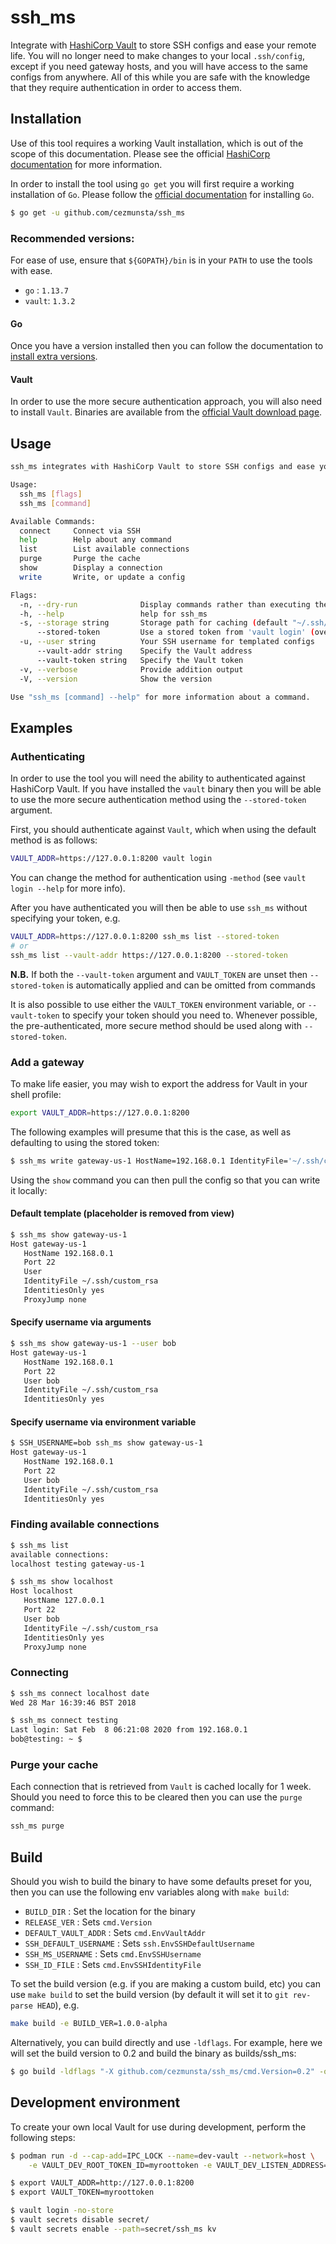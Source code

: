 # ssh_ms

Integrate with [HashiCorp Vault](https://github.com/hashicorp/vault) to store SSH configs and ease your remote life.
You will no longer need to make changes to your local `.ssh/config`, except if you need gateway hosts, and you will
have access to the same configs from anywhere. All of this while you are safe with the knowledge that they
require authentication in order to access them.

## Installation

Use of this tool requires a working Vault installation, which is out of the scope of this documentation. Please see
the official [HashiCorp documentation](https://www.vaultproject.io/docs/) for more information.

In order to install the tool using `go get` you will first require a working installation
of `Go`. Please follow the [official documentation](https://golang.org/doc/install) for
installing `Go`.

```sh
$ go get -u github.com/cezmunsta/ssh_ms
```

### Recommended versions:

For ease of use, ensure that `${GOPATH}/bin` is in your `PATH` to use the tools with ease.

- `go` : `1.13.7`
- `vault`: `1.3.2`

#### Go

Once you have a version installed then you can follow the documentation to
[install extra versions](https://golang.org/doc/install#extra_versions).

#### Vault

In order to use the more secure authentication approach, you will also need to install `Vault`.
Binaries are available from the [official Vault download page](https://www.vaultproject.io/downloads/).

## Usage

```sh
ssh_ms integrates with HashiCorp Vault to store SSH configs and ease your remote life

Usage:
  ssh_ms [flags]
  ssh_ms [command]

Available Commands:
  connect     Connect via SSH
  help        Help about any command
  list        List available connections
  purge       Purge the cache
  show        Display a connection
  write       Write, or update a config

Flags:
  -n, --dry-run              Display commands rather than executing them
  -h, --help                 help for ssh_ms
  -s, --storage string       Storage path for caching (default "~/.ssh/cache")
      --stored-token         Use a stored token from 'vault login' (overrides --vault-token)
  -u, --user string          Your SSH username for templated configs
      --vault-addr string    Specify the Vault address
      --vault-token string   Specify the Vault token
  -v, --verbose              Provide addition output
  -V, --version              Show the version

Use "ssh_ms [command] --help" for more information about a command.
```

## Examples

### Authenticating
In order to use the tool you will need the ability to authenticated against HashiCorp Vault.
If you have installed the `vault` binary then you will be able to use the more secure authentication
method using the `--stored-token` argument.

First, you should authenticate against `Vault`, which when using the default method is as follows:
```sh
VAULT_ADDR=https://127.0.0.1:8200 vault login
```
You can change the method for authentication using `-method` (see `vault login --help` for more info).

After you have authenticated you will then be able to use `ssh_ms` without specifying your token, e.g.
```sh
VAULT_ADDR=https://127.0.0.1:8200 ssh_ms list --stored-token
# or
ssh_ms list --vault-addr https://127.0.0.1:8200 --stored-token
```

**N.B.** If both the `--vault-token` argument and `VAULT_TOKEN` are unset then `--stored-token` is automatically
applied and can be omitted from commands

It is also possible to use either the `VAULT_TOKEN` environment variable, or `--vault-token` to specify
your token should you need to. Whenever possible, the pre-authenticated, more secure method should be
used along with `--stored-token`.

### Add a gateway

To make life easier, you may wish to export the address for Vault in your shell profile:
```sh
export VAULT_ADDR=https://127.0.0.1:8200
```

The following examples will presume that this is the case, as well as defaulting to using the stored token:

```sh
$ ssh_ms write gateway-us-1 HostName=192.168.0.1 IdentityFile='~/.ssh/custom_rsa' User='@@SSH_USER'
```

Using the `show` command you can then pull the config so that you can write it locally:

#### Default template (placeholder is removed from view)
```sh
$ ssh_ms show gateway-us-1
Host gateway-us-1
   HostName 192.168.0.1
   Port 22
   User
   IdentityFile ~/.ssh/custom_rsa
   IdentitiesOnly yes
   ProxyJump none
```

#### Specify username via arguments
```sh
$ ssh_ms show gateway-us-1 --user bob
Host gateway-us-1
   HostName 192.168.0.1
   Port 22
   User bob
   IdentityFile ~/.ssh/custom_rsa
   IdentitiesOnly yes
```

#### Specify username via environment variable
```sh
$ SSH_USERNAME=bob ssh_ms show gateway-us-1
Host gateway-us-1
   HostName 192.168.0.1
   Port 22
   User bob
   IdentityFile ~/.ssh/custom_rsa
   IdentitiesOnly yes
```

### Finding available connections
```sh
$ ssh_ms list
available connections:
localhost testing gateway-us-1

$ ssh_ms show localhost
Host localhost
   HostName 127.0.0.1
   Port 22
   User bob
   IdentityFile ~/.ssh/custom_rsa
   IdentitiesOnly yes
   ProxyJump none
```

### Connecting
```sh
$ ssh_ms connect localhost date
Wed 28 Mar 16:39:46 BST 2018

$ ssh_ms connect testing
Last login: Sat Feb  8 06:21:08 2020 from 192.168.0.1
bob@testing: ~ $
```

### Purge your cache
Each connection that is retrieved from `Vault` is cached locally for 1 week. Should you need to
force this to be cleared then you can use the `purge` command:
```sh
ssh_ms purge
```

## Build

Should you wish to build the binary to have some defaults preset for you, then you can use the following env variables
along with `make build`:
- `BUILD_DIR` : Set the location for the binary
- `RELEASE_VER` : Sets `cmd.Version`
- `DEFAULT_VAULT_ADDR` : Sets `cmd.EnvVaultAddr`
- `SSH_DEFAULT_USERNAME` : Sets `ssh.EnvSSHDefaultUsername`
- `SSH_MS_USERNAME` : Sets `cmd.EnvSSHUsername`
- `SSH_ID_FILE` : Sets `cmd.EnvSSHIdentityFile`

To set the build version (e.g. if you are making a custom build, etc) you can use `make build` to set
the build version (by default it will set it to `git rev-parse HEAD`), e.g.
```sh
make build -e BUILD_VER=1.0.0-alpha
```

Alternatively, you can build directly and use `-ldflags`. For example, here we will set the build
version to 0.2 and build the binary as builds/ssh_ms:
```sh
$ go build -ldflags "-X github.com/cezmunsta/ssh_ms/cmd.Version=0.2" -o builds/ssh_ms
```

## Development environment

To create your own local Vault for use during development, perform the following steps:
```sh
$ podman run -d --cap-add=IPC_LOCK --name=dev-vault --network=host \
    -e VAULT_DEV_ROOT_TOKEN_ID=myroottoken -e VAULT_DEV_LISTEN_ADDRESS=127.0.0.1:8200 vault

$ export VAULT_ADDR=http://127.0.0.1:8200
$ export VAULT_TOKEN=myroottoken

$ vault login -no-store
$ vault secrets disable secret/
$ vault secrets enable --path=secret/ssh_ms kv
```
